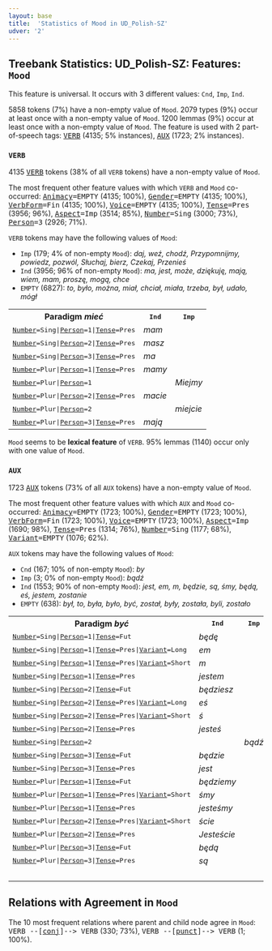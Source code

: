 ```yaml
---
layout: base
title:  'Statistics of Mood in UD_Polish-SZ'
udver: '2'
---
```


## Treebank Statistics: UD_Polish-SZ: Features: `Mood`

This feature is universal.
It occurs with 3 different values: `Cnd`, `Imp`, `Ind`.

5858 tokens (7%) have a non-empty value of `Mood`.
2079 types (9%) occur at least once with a non-empty value of `Mood`.
1200 lemmas (9%) occur at least once with a non-empty value of `Mood`.
The feature is used with 2 part-of-speech tags: <tt><a href="pl_sz-pos-VERB.html">VERB</a></tt> (4135; 5% instances), <tt><a href="pl_sz-pos-AUX.html">AUX</a></tt> (1723; 2% instances).

### `VERB`

4135 <tt><a href="pl_sz-pos-VERB.html">VERB</a></tt> tokens (38% of all `VERB` tokens) have a non-empty value of `Mood`.

The most frequent other feature values with which `VERB` and `Mood` co-occurred: <tt><a href="pl_sz-feat-Animacy.html">Animacy</a></tt><tt>=EMPTY</tt> (4135; 100%), <tt><a href="pl_sz-feat-Gender.html">Gender</a></tt><tt>=EMPTY</tt> (4135; 100%), <tt><a href="pl_sz-feat-VerbForm.html">VerbForm</a></tt><tt>=Fin</tt> (4135; 100%), <tt><a href="pl_sz-feat-Voice.html">Voice</a></tt><tt>=EMPTY</tt> (4135; 100%), <tt><a href="pl_sz-feat-Tense.html">Tense</a></tt><tt>=Pres</tt> (3956; 96%), <tt><a href="pl_sz-feat-Aspect.html">Aspect</a></tt><tt>=Imp</tt> (3514; 85%), <tt><a href="pl_sz-feat-Number.html">Number</a></tt><tt>=Sing</tt> (3000; 73%), <tt><a href="pl_sz-feat-Person.html">Person</a></tt><tt>=3</tt> (2926; 71%).

`VERB` tokens may have the following values of `Mood`:

* `Imp` (179; 4% of non-empty `Mood`): <em>daj, weź, chodź, Przypomnijmy, powiedz, pozwól, Słuchaj, bierz, Czekaj, Przenieś</em>
* `Ind` (3956; 96% of non-empty `Mood`): <em>ma, jest, może, dziękuję, mają, wiem, mam, proszę, mogą, chce</em>
* `EMPTY` (6827): <em>to, było, można, miał, chciał, miała, trzeba, był, udało, mógł</em>

<table>
  <tr><th>Paradigm <i>mieć</i></th><th><tt>Ind</tt></th><th><tt>Imp</tt></th></tr>
  <tr><td><tt><tt><a href="pl_sz-feat-Number.html">Number</a></tt><tt>=Sing</tt>|<tt><a href="pl_sz-feat-Person.html">Person</a></tt><tt>=1</tt>|<tt><a href="pl_sz-feat-Tense.html">Tense</a></tt><tt>=Pres</tt></tt></td><td><em>mam</em></td><td></td></tr>
  <tr><td><tt><tt><a href="pl_sz-feat-Number.html">Number</a></tt><tt>=Sing</tt>|<tt><a href="pl_sz-feat-Person.html">Person</a></tt><tt>=2</tt>|<tt><a href="pl_sz-feat-Tense.html">Tense</a></tt><tt>=Pres</tt></tt></td><td><em>masz</em></td><td></td></tr>
  <tr><td><tt><tt><a href="pl_sz-feat-Number.html">Number</a></tt><tt>=Sing</tt>|<tt><a href="pl_sz-feat-Person.html">Person</a></tt><tt>=3</tt>|<tt><a href="pl_sz-feat-Tense.html">Tense</a></tt><tt>=Pres</tt></tt></td><td><em>ma</em></td><td></td></tr>
  <tr><td><tt><tt><a href="pl_sz-feat-Number.html">Number</a></tt><tt>=Plur</tt>|<tt><a href="pl_sz-feat-Person.html">Person</a></tt><tt>=1</tt>|<tt><a href="pl_sz-feat-Tense.html">Tense</a></tt><tt>=Pres</tt></tt></td><td><em>mamy</em></td><td></td></tr>
  <tr><td><tt><tt><a href="pl_sz-feat-Number.html">Number</a></tt><tt>=Plur</tt>|<tt><a href="pl_sz-feat-Person.html">Person</a></tt><tt>=1</tt></tt></td><td></td><td><em>Miejmy</em></td></tr>
  <tr><td><tt><tt><a href="pl_sz-feat-Number.html">Number</a></tt><tt>=Plur</tt>|<tt><a href="pl_sz-feat-Person.html">Person</a></tt><tt>=2</tt>|<tt><a href="pl_sz-feat-Tense.html">Tense</a></tt><tt>=Pres</tt></tt></td><td><em>macie</em></td><td></td></tr>
  <tr><td><tt><tt><a href="pl_sz-feat-Number.html">Number</a></tt><tt>=Plur</tt>|<tt><a href="pl_sz-feat-Person.html">Person</a></tt><tt>=2</tt></tt></td><td></td><td><em>miejcie</em></td></tr>
  <tr><td><tt><tt><a href="pl_sz-feat-Number.html">Number</a></tt><tt>=Plur</tt>|<tt><a href="pl_sz-feat-Person.html">Person</a></tt><tt>=3</tt>|<tt><a href="pl_sz-feat-Tense.html">Tense</a></tt><tt>=Pres</tt></tt></td><td><em>mają</em></td><td></td></tr>
</table>

`Mood` seems to be **lexical feature** of `VERB`. 95% lemmas (1140) occur only with one value of `Mood`.

### `AUX`

1723 <tt><a href="pl_sz-pos-AUX.html">AUX</a></tt> tokens (73% of all `AUX` tokens) have a non-empty value of `Mood`.

The most frequent other feature values with which `AUX` and `Mood` co-occurred: <tt><a href="pl_sz-feat-Animacy.html">Animacy</a></tt><tt>=EMPTY</tt> (1723; 100%), <tt><a href="pl_sz-feat-Gender.html">Gender</a></tt><tt>=EMPTY</tt> (1723; 100%), <tt><a href="pl_sz-feat-VerbForm.html">VerbForm</a></tt><tt>=Fin</tt> (1723; 100%), <tt><a href="pl_sz-feat-Voice.html">Voice</a></tt><tt>=EMPTY</tt> (1723; 100%), <tt><a href="pl_sz-feat-Aspect.html">Aspect</a></tt><tt>=Imp</tt> (1690; 98%), <tt><a href="pl_sz-feat-Tense.html">Tense</a></tt><tt>=Pres</tt> (1314; 76%), <tt><a href="pl_sz-feat-Number.html">Number</a></tt><tt>=Sing</tt> (1177; 68%), <tt><a href="pl_sz-feat-Variant.html">Variant</a></tt><tt>=EMPTY</tt> (1076; 62%).

`AUX` tokens may have the following values of `Mood`:

* `Cnd` (167; 10% of non-empty `Mood`): <em>by</em>
* `Imp` (3; 0% of non-empty `Mood`): <em>bądź</em>
* `Ind` (1553; 90% of non-empty `Mood`): <em>jest, em, m, będzie, są, śmy, będą, eś, jestem, zostanie</em>
* `EMPTY` (638): <em>był, to, była, było, być, został, były, została, byli, zostało</em>

<table>
  <tr><th>Paradigm <i>być</i></th><th><tt>Ind</tt></th><th><tt>Imp</tt></th><th><tt>Cnd</tt></th></tr>
  <tr><td><tt><tt><a href="pl_sz-feat-Number.html">Number</a></tt><tt>=Sing</tt>|<tt><a href="pl_sz-feat-Person.html">Person</a></tt><tt>=1</tt>|<tt><a href="pl_sz-feat-Tense.html">Tense</a></tt><tt>=Fut</tt></tt></td><td><em>będę</em></td><td></td><td></td></tr>
  <tr><td><tt><tt><a href="pl_sz-feat-Number.html">Number</a></tt><tt>=Sing</tt>|<tt><a href="pl_sz-feat-Person.html">Person</a></tt><tt>=1</tt>|<tt><a href="pl_sz-feat-Tense.html">Tense</a></tt><tt>=Pres</tt>|<tt><a href="pl_sz-feat-Variant.html">Variant</a></tt><tt>=Long</tt></tt></td><td><em>em</em></td><td></td><td></td></tr>
  <tr><td><tt><tt><a href="pl_sz-feat-Number.html">Number</a></tt><tt>=Sing</tt>|<tt><a href="pl_sz-feat-Person.html">Person</a></tt><tt>=1</tt>|<tt><a href="pl_sz-feat-Tense.html">Tense</a></tt><tt>=Pres</tt>|<tt><a href="pl_sz-feat-Variant.html">Variant</a></tt><tt>=Short</tt></tt></td><td><em>m</em></td><td></td><td></td></tr>
  <tr><td><tt><tt><a href="pl_sz-feat-Number.html">Number</a></tt><tt>=Sing</tt>|<tt><a href="pl_sz-feat-Person.html">Person</a></tt><tt>=1</tt>|<tt><a href="pl_sz-feat-Tense.html">Tense</a></tt><tt>=Pres</tt></tt></td><td><em>jestem</em></td><td></td><td></td></tr>
  <tr><td><tt><tt><a href="pl_sz-feat-Number.html">Number</a></tt><tt>=Sing</tt>|<tt><a href="pl_sz-feat-Person.html">Person</a></tt><tt>=2</tt>|<tt><a href="pl_sz-feat-Tense.html">Tense</a></tt><tt>=Fut</tt></tt></td><td><em>będziesz</em></td><td></td><td></td></tr>
  <tr><td><tt><tt><a href="pl_sz-feat-Number.html">Number</a></tt><tt>=Sing</tt>|<tt><a href="pl_sz-feat-Person.html">Person</a></tt><tt>=2</tt>|<tt><a href="pl_sz-feat-Tense.html">Tense</a></tt><tt>=Pres</tt>|<tt><a href="pl_sz-feat-Variant.html">Variant</a></tt><tt>=Long</tt></tt></td><td><em>eś</em></td><td></td><td></td></tr>
  <tr><td><tt><tt><a href="pl_sz-feat-Number.html">Number</a></tt><tt>=Sing</tt>|<tt><a href="pl_sz-feat-Person.html">Person</a></tt><tt>=2</tt>|<tt><a href="pl_sz-feat-Tense.html">Tense</a></tt><tt>=Pres</tt>|<tt><a href="pl_sz-feat-Variant.html">Variant</a></tt><tt>=Short</tt></tt></td><td><em>ś</em></td><td></td><td></td></tr>
  <tr><td><tt><tt><a href="pl_sz-feat-Number.html">Number</a></tt><tt>=Sing</tt>|<tt><a href="pl_sz-feat-Person.html">Person</a></tt><tt>=2</tt>|<tt><a href="pl_sz-feat-Tense.html">Tense</a></tt><tt>=Pres</tt></tt></td><td><em>jesteś</em></td><td></td><td></td></tr>
  <tr><td><tt><tt><a href="pl_sz-feat-Number.html">Number</a></tt><tt>=Sing</tt>|<tt><a href="pl_sz-feat-Person.html">Person</a></tt><tt>=2</tt></tt></td><td></td><td><em>bądź</em></td><td></td></tr>
  <tr><td><tt><tt><a href="pl_sz-feat-Number.html">Number</a></tt><tt>=Sing</tt>|<tt><a href="pl_sz-feat-Person.html">Person</a></tt><tt>=3</tt>|<tt><a href="pl_sz-feat-Tense.html">Tense</a></tt><tt>=Fut</tt></tt></td><td><em>będzie</em></td><td></td><td></td></tr>
  <tr><td><tt><tt><a href="pl_sz-feat-Number.html">Number</a></tt><tt>=Sing</tt>|<tt><a href="pl_sz-feat-Person.html">Person</a></tt><tt>=3</tt>|<tt><a href="pl_sz-feat-Tense.html">Tense</a></tt><tt>=Pres</tt></tt></td><td><em>jest</em></td><td></td><td></td></tr>
  <tr><td><tt><tt><a href="pl_sz-feat-Number.html">Number</a></tt><tt>=Plur</tt>|<tt><a href="pl_sz-feat-Person.html">Person</a></tt><tt>=1</tt>|<tt><a href="pl_sz-feat-Tense.html">Tense</a></tt><tt>=Fut</tt></tt></td><td><em>będziemy</em></td><td></td><td></td></tr>
  <tr><td><tt><tt><a href="pl_sz-feat-Number.html">Number</a></tt><tt>=Plur</tt>|<tt><a href="pl_sz-feat-Person.html">Person</a></tt><tt>=1</tt>|<tt><a href="pl_sz-feat-Tense.html">Tense</a></tt><tt>=Pres</tt>|<tt><a href="pl_sz-feat-Variant.html">Variant</a></tt><tt>=Short</tt></tt></td><td><em>śmy</em></td><td></td><td></td></tr>
  <tr><td><tt><tt><a href="pl_sz-feat-Number.html">Number</a></tt><tt>=Plur</tt>|<tt><a href="pl_sz-feat-Person.html">Person</a></tt><tt>=1</tt>|<tt><a href="pl_sz-feat-Tense.html">Tense</a></tt><tt>=Pres</tt></tt></td><td><em>jesteśmy</em></td><td></td><td></td></tr>
  <tr><td><tt><tt><a href="pl_sz-feat-Number.html">Number</a></tt><tt>=Plur</tt>|<tt><a href="pl_sz-feat-Person.html">Person</a></tt><tt>=2</tt>|<tt><a href="pl_sz-feat-Tense.html">Tense</a></tt><tt>=Pres</tt>|<tt><a href="pl_sz-feat-Variant.html">Variant</a></tt><tt>=Short</tt></tt></td><td><em>ście</em></td><td></td><td></td></tr>
  <tr><td><tt><tt><a href="pl_sz-feat-Number.html">Number</a></tt><tt>=Plur</tt>|<tt><a href="pl_sz-feat-Person.html">Person</a></tt><tt>=2</tt>|<tt><a href="pl_sz-feat-Tense.html">Tense</a></tt><tt>=Pres</tt></tt></td><td><em>Jesteście</em></td><td></td><td></td></tr>
  <tr><td><tt><tt><a href="pl_sz-feat-Number.html">Number</a></tt><tt>=Plur</tt>|<tt><a href="pl_sz-feat-Person.html">Person</a></tt><tt>=3</tt>|<tt><a href="pl_sz-feat-Tense.html">Tense</a></tt><tt>=Fut</tt></tt></td><td><em>będą</em></td><td></td><td></td></tr>
  <tr><td><tt><tt><a href="pl_sz-feat-Number.html">Number</a></tt><tt>=Plur</tt>|<tt><a href="pl_sz-feat-Person.html">Person</a></tt><tt>=3</tt>|<tt><a href="pl_sz-feat-Tense.html">Tense</a></tt><tt>=Pres</tt></tt></td><td><em>są</em></td><td></td><td></td></tr>
  <tr><td><tt></tt></td><td></td><td></td><td><em>by</em></td></tr>
</table>

## Relations with Agreement in `Mood`

The 10 most frequent relations where parent and child node agree in `Mood`:
<tt>VERB --[<tt><a href="pl_sz-dep-conj.html">conj</a></tt>]--> VERB</tt> (330; 73%),
<tt>VERB --[<tt><a href="pl_sz-dep-punct.html">punct</a></tt>]--> VERB</tt> (1; 100%).

